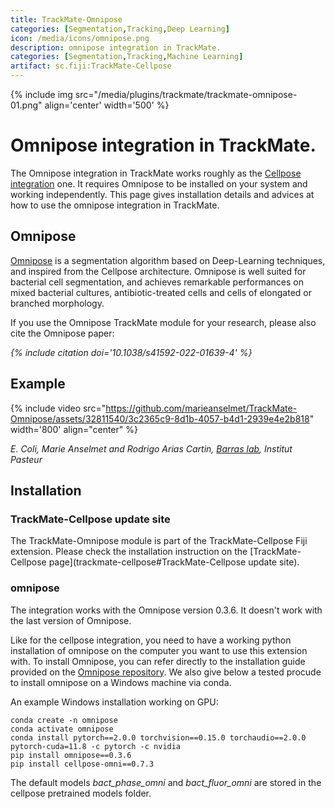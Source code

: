 ```yaml
---
title: TrackMate-Omnipose
categories: [Segmentation,Tracking,Deep Learning]
icon: /media/icons/omnipose.png
description: omnipose integration in TrackMate.
categories: [Segmentation,Tracking,Machine Learning]
artifact: sc.fiji:TrackMate-Cellpose
---
```


{% include img src="/media/plugins/trackmate/trackmate-omnipose-01.png" align='center' width='500' %}

# Omnipose integration in TrackMate.

The Omnipose integration in TrackMate works roughly as the [Cellpose integration](trackmate-cellpose) one. 
It requires Omnipose to be installed on your system and working independently. This page gives installation details and advices at how to use the omnipose integration in TrackMate.

## Omnipose

[Omnipose](https://github.com/kevinjohncutler/omnipose) is a segmentation algorithm based on Deep-Learning techniques, and inspired from the Cellpose architecture. Omnipose is well suited for bacterial cell segmentation, and achieves remarkable performances on mixed bacterial cultures, antibiotic-treated cells and cells of elongated or branched morphology.

If you use the Omnipose TrackMate module for your research, please also cite the Omnipose paper:

_{% include citation doi='10.1038/s41592-022-01639-4' %}_

## Example

{% include video 
src="https://github.com/marieanselmet/TrackMate-Omnipose/assets/32811540/3c2365c9-8d1b-4057-b4d1-2939e4e2b818" 
width='800' 
align="center" %}

*E. Coli, Marie Anselmet and Rodrigo Arias Cartin, [Barras lab](https://research.pasteur.fr/en/team/stress-adaptation-metabolism-enterobacteria/), Institut Pasteur*


## Installation

### TrackMate-Cellpose update site

The TrackMate-Omnipose module is part of the TrackMate-Cellpose Fiji extension.	
Please check the installation instruction on the [TrackMate-Cellpose page](trackmate-cellpose#TrackMate-Cellpose update site).

### omnipose

The integration  works with the Omnipose version 0.3.6. It doesn't work with the last version of Omnipose.

Like for the cellpose integration, you need to have a working python installation of omnipose on the computer you want to use this extension with.
To install Omnipose, you can refer directly to the installation guide provided on the [Omnipose repository](https://github.com/kevinjohncutler/omnipose#how-to-install-omnipose).
We also give below a tested procude to install omnipose on a Windows machine via conda. 

An example Windows installation working on GPU:
```
conda create -n omnipose
conda activate omnipose
conda install pytorch==2.0.0 torchvision==0.15.0 torchaudio==2.0.0 pytorch-cuda=11.8 -c pytorch -c nvidia
pip install omnipose==0.3.6
pip install cellpose-omni==0.7.3
```

The default models *bact_phase_omni* and *bact_fluor_omni* are stored in the cellpose pretrained models folder.


